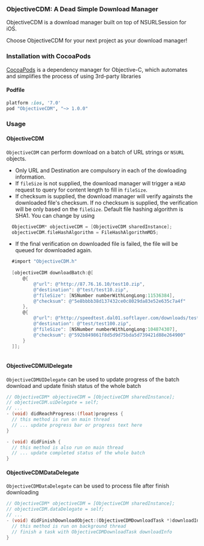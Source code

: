 ### ObjectiveCDM: A Dead Simple Download Manager

ObjectiveCDM is a download manager built on top of NSURLSession for iOS.

Choose ObjectiveCDM for your next project as your download manager!

### Installation with CocoaPods

[CocoaPods](http://cocoapods.org) is a dependency manager for Objective-C, which automates and simplifies the process of using 3rd-party libraries 

#### Podfile

```ruby
platform :ios, '7.0'
pod "ObjectiveCDM", "~> 1.0.0"
```

### Usage

#### ObjectiveCDM
`ObjectiveCDM` can perform download on a batch of URL strings or `NSURL` objects.

- Only URL and Destination are compulsory in each of the dowloading information.
- If `fileSize` is not supplied, the download manager will trigger a `HEAD` request to query for content length to fill in `fileSize`.
- If checksum is supplied, the download manager will verify againsts the downloaded file's checksum. If no checksum is supplied, the verification will be only based on the `fileSize`. Default file hashing algorithm is SHA1. You can change by using

```objective-c
  ObjectiveCDM* objectiveCDM = [ObjectiveCDM sharedInstance];
  objectiveCDM.fileHashAlgorithm = FileHashAlgorithmMD5;
```

- If the final verification on downloaded file is failed, the file will be queued for downloaded again.

```objective-c
  #import "ObjectiveCDM.h"
  
  [objectiveCDM downloadBatch:@[
      @{
          @"url": @"http://87.76.16.10/test10.zip",
          @"destination": @"test/test10.zip",
          @"fileSize": [NSNumber numberWithLongLong:11536384],
          @"checksum": @"5e8bbbb38d137432ce0c8029da83e52e635c7a4f"
      },
      @{
          @"url": @"http://speedtest.dal01.softlayer.com/downloads/test100.zip",
          @"destination": @"test/test100.zip",
          @"fileSize": [NSNumber numberWithLongLong:104874307],
          @"checksum": @"592b849861f8d5d9d75bda5d739421d88e264900"
      }
  ]];
  
```

#### ObjectiveCDMUIDelegate

`ObjectiveCDMUIDelegate` can be used to update progress of the batch download and update finish status of the whole batch

```objective-c
// ObjectiveCDM* objectiveCDM = [ObjectiveCDM sharedInstance];
// objectiveCDM.uiDelegate = self;
// ...
- (void) didReachProgress:(float)progress {
  // this method is run on main thread
  // ... update progress bar or progress text here
}

- (void) didFinish {
  // this method is also run on main thread
  // ... update completed status of the whole batch
}
```

#### ObjectiveCDMDataDelegate

`ObjectiveCDMDataDelegate` can be used to process file after finish downloading

```objective-c
// ObjectiveCDM* objectiveCDM = [ObjectiveCDM sharedInstance];
// objectiveCDM.dataDelegate = self;
// ...
- (void) didFinishDownloadObject:(ObjectiveCDMDownloadTask *)downloadInfo {
  // this method is run on background thread
  // finish a task with ObjectiveCDMDownloadTask downloadInfo
}

```
